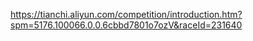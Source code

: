 https://tianchi.aliyun.com/competition/introduction.htm?spm=5176.100066.0.0.6cbbd7801o7ozV&raceId=231640
